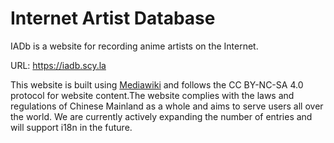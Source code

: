 # Internet Artist Database
IADb is a website for recording anime artists on the Internet.

URL: https://iadb.scy.la

This website is built using [Mediawiki](https://www.mediawiki.org/) and follows the CC BY-NC-SA 4.0 protocol for website content.The website complies with the laws and regulations of Chinese Mainland as a whole and aims to serve users all over the world. We are currently actively expanding the number of entries and will support i18n in the future.
